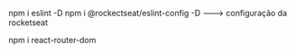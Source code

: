  npm i eslint -D
 npm i @rockectseat/eslint-config -D ---> configuração da  rocketseat

 npm i react-router-dom